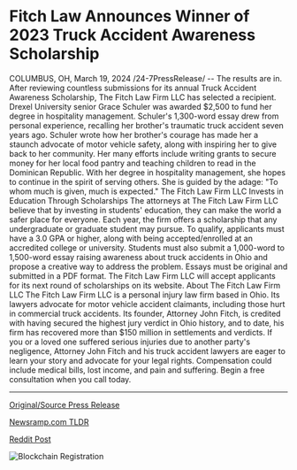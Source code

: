 # Fitch Law Announces Winner of 2023 Truck Accident Awareness Scholarship

COLUMBUS, OH, March 19, 2024 /24-7PressRelease/ -- The results are in. After reviewing countless submissions for its annual Truck Accident Awareness Scholarship, The Fitch Law Firm LLC has selected a recipient. Drexel University senior Grace Schuler was awarded $2,500 to fund her degree in hospitality management.   Schuler's 1,300-word essay drew from personal experience, recalling her brother's traumatic truck accident seven years ago. Schuler wrote how her brother's courage has made her a staunch advocate of motor vehicle safety, along with inspiring her to give back to her community.   Her many efforts include writing grants to secure money for her local food pantry and teaching children to read in the Dominican Republic. With her degree in hospitality management, she hopes to continue in the spirit of serving others. She is guided by the adage: "To whom much is given, much is expected."   The Fitch Law Firm LLC Invests in Education Through Scholarships   The attorneys at The Fitch Law Firm LLC believe that by investing in students' education, they can make the world a safer place for everyone. Each year, the firm offers a scholarship that any undergraduate or graduate student may pursue. To qualify, applicants must have a 3.0 GPA or higher, along with being accepted/enrolled at an accredited college or university.   Students must also submit a 1,000-word to 1,500-word essay raising awareness about truck accidents in Ohio and propose a creative way to address the problem. Essays must be original and submitted in a PDF format. The Fitch Law Firm LLC will accept applicants for its next round of scholarships on its website.  About The Fitch Law Firm LLC   The Fitch Law Firm LLC is a personal injury law firm based in Ohio. Its lawyers advocate for motor vehicle accident claimants, including those hurt in commercial truck accidents. Its founder, Attorney John Fitch, is credited with having secured the highest jury verdict in Ohio history, and to date, his firm has recovered more than $150 million in settlements and verdicts.   If you or a loved one suffered serious injuries due to another party's negligence, Attorney John Fitch and his truck accident lawyers are eager to learn your story and advocate for your legal rights. Compensation could include medical bills, lost income, and pain and suffering. Begin a free consultation when you call today. 

---

[Original/Source Press Release](https://www.24-7pressrelease.com/press-release/509371/fitch-law-announces-winner-of-2023-truck-accident-awareness-scholarship)
                    

[Newsramp.com TLDR](None) 



[Reddit Post](https://www.reddit.com/r/HealthCareNewsInfo/comments/1bie9go/fitch_law_firm_awards_truck_accident_awareness/) 



![Blockchain Registration](https://cdn.newsramp.app/24-7PressRelease/qrcode/243/19/quitAYsR.webp)